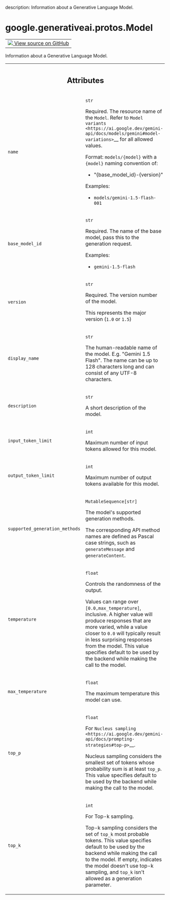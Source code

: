 description: Information about a Generative Language Model.

<div itemscope itemtype="http://developers.google.com/ReferenceObject">
<meta itemprop="name" content="google.generativeai.protos.Model" />
<meta itemprop="path" content="Stable" />
</div>

# google.generativeai.protos.Model

<!-- Insert buttons and diff -->

<table class="tfo-notebook-buttons tfo-api nocontent">
<td>
  <a target="_blank" href="https://github.com/googleapis/google-cloud-python/tree/main/packages/google-ai-generativelanguage/google/ai/generativelanguage_v1beta/types/model.py#L30-L168">
    <img src="https://www.tensorflow.org/images/GitHub-Mark-32px.png" />
    View source on GitHub
  </a>
</td>
</table>



Information about a Generative Language Model.

<!-- Placeholder for "Used in" -->




<!-- Tabular view -->
 <table class="responsive fixed orange">
<colgroup><col width="214px"><col></colgroup>
<tr><th colspan="2"><h2 class="add-link">Attributes</h2></th></tr>

<tr>
<td>

`name`<a id="name"></a>

</td>
<td>

`str`

Required. The resource name of the ``Model``. Refer to
`Model
variants <https://ai.google.dev/gemini-api/docs/models/gemini#model-variations>`__
for all allowed values.

Format: ``models/{model}`` with a ``{model}`` naming
convention of:

-  "{base_model_id}-{version}"

Examples:

-  ``models/gemini-1.5-flash-001``

</td>
</tr><tr>
<td>

`base_model_id`<a id="base_model_id"></a>

</td>
<td>

`str`

Required. The name of the base model, pass this to the
generation request.

Examples:

-  ``gemini-1.5-flash``

</td>
</tr><tr>
<td>

`version`<a id="version"></a>

</td>
<td>

`str`

Required. The version number of the model.

This represents the major version (``1.0`` or ``1.5``)

</td>
</tr><tr>
<td>

`display_name`<a id="display_name"></a>

</td>
<td>

`str`

The human-readable name of the model. E.g.
"Gemini 1.5 Flash".
The name can be up to 128 characters long and
can consist of any UTF-8 characters.

</td>
</tr><tr>
<td>

`description`<a id="description"></a>

</td>
<td>

`str`

A short description of the model.

</td>
</tr><tr>
<td>

`input_token_limit`<a id="input_token_limit"></a>

</td>
<td>

`int`

Maximum number of input tokens allowed for
this model.

</td>
</tr><tr>
<td>

`output_token_limit`<a id="output_token_limit"></a>

</td>
<td>

`int`

Maximum number of output tokens available for
this model.

</td>
</tr><tr>
<td>

`supported_generation_methods`<a id="supported_generation_methods"></a>

</td>
<td>

`MutableSequence[str]`

The model's supported generation methods.

The corresponding API method names are defined as Pascal
case strings, such as ``generateMessage`` and
``generateContent``.

</td>
</tr><tr>
<td>

`temperature`<a id="temperature"></a>

</td>
<td>

`float`

Controls the randomness of the output.

Values can range over ``[0.0,max_temperature]``, inclusive.
A higher value will produce responses that are more varied,
while a value closer to ``0.0`` will typically result in
less surprising responses from the model. This value
specifies default to be used by the backend while making the
call to the model.


</td>
</tr><tr>
<td>

`max_temperature`<a id="max_temperature"></a>

</td>
<td>

`float`

The maximum temperature this model can use.


</td>
</tr><tr>
<td>

`top_p`<a id="top_p"></a>

</td>
<td>

`float`

For `Nucleus
sampling <https://ai.google.dev/gemini-api/docs/prompting-strategies#top-p>`__.

Nucleus sampling considers the smallest set of tokens whose
probability sum is at least ``top_p``. This value specifies
default to be used by the backend while making the call to
the model.


</td>
</tr><tr>
<td>

`top_k`<a id="top_k"></a>

</td>
<td>

`int`

For Top-k sampling.

Top-k sampling considers the set of ``top_k`` most probable
tokens. This value specifies default to be used by the
backend while making the call to the model. If empty,
indicates the model doesn't use top-k sampling, and
``top_k`` isn't allowed as a generation parameter.


</td>
</tr>
</table>



